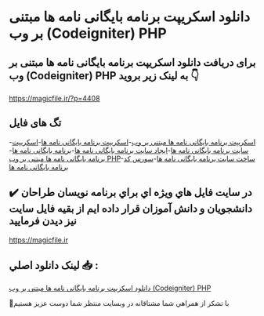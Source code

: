# دانلود اسکریپت برنامه بایگانی نامه ها مبتنی بر وب (Codeigniter) PHP

## برای دریافت دانلود اسکریپت برنامه بایگانی نامه ها مبتنی بر وب (Codeigniter) PHP به لینک زیر بروید 👇

https://magicfile.ir/?p=4408

## تگ های فایل

-[اسکریپت برنامه بایگانی نامه ها مبتنی بر وب](https://magicfile.ir/product/%d8%a7%d8%b3%da%a9%d8%b1%db%8c%d9%be%d8%aa%d8%a8%d8%b1%d9%86%d8%a7%d9%85%d9%87-%d8%a8%d8%a7%db%8c%da%af%d8%a7%d9%86%db%8c-%d9%86%d8%a7%d9%85%d9%87-%d9%87%d8%a7-%d9%85%d8%a8%d8%aa%d9%86%db%8c-%d8%a8%d8%b1-%d9%88%d8%a8-codeigniter-php/)-[اسکریپت برنامه بایگانی نامه ها](https://magicfile.ir/product/%d8%a7%d8%b3%da%a9%d8%b1%db%8c%d9%be%d8%aa%d8%a8%d8%b1%d9%86%d8%a7%d9%85%d9%87-%d8%a8%d8%a7%db%8c%da%af%d8%a7%d9%86%db%8c-%d9%86%d8%a7%d9%85%d9%87-%d9%87%d8%a7-%d9%85%d8%a8%d8%aa%d9%86%db%8c-%d8%a8%d8%b1-%d9%88%d8%a8-codeigniter-php/)-[اسکریپت سایت برنامه بایگانی نامه ها](https://magicfile.ir/product/%d8%a7%d8%b3%da%a9%d8%b1%db%8c%d9%be%d8%aa%d8%a8%d8%b1%d9%86%d8%a7%d9%85%d9%87-%d8%a8%d8%a7%db%8c%da%af%d8%a7%d9%86%db%8c-%d9%86%d8%a7%d9%85%d9%87-%d9%87%d8%a7-%d9%85%d8%a8%d8%aa%d9%86%db%8c-%d8%a8%d8%b1-%d9%88%d8%a8-codeigniter-php/)-[ایجاد سایت برنامه بایگانی نامه ها](https://magicfile.ir/product/%d8%a7%d8%b3%da%a9%d8%b1%db%8c%d9%be%d8%aa%d8%a8%d8%b1%d9%86%d8%a7%d9%85%d9%87-%d8%a8%d8%a7%db%8c%da%af%d8%a7%d9%86%db%8c-%d9%86%d8%a7%d9%85%d9%87-%d9%87%d8%a7-%d9%85%d8%a8%d8%aa%d9%86%db%8c-%d8%a8%d8%b1-%d9%88%d8%a8-codeigniter-php/)-[برنامه بایگانی نامه ها](https://magicfile.ir/product/%d8%a7%d8%b3%da%a9%d8%b1%db%8c%d9%be%d8%aa%d8%a8%d8%b1%d9%86%d8%a7%d9%85%d9%87-%d8%a8%d8%a7%db%8c%da%af%d8%a7%d9%86%db%8c-%d9%86%d8%a7%d9%85%d9%87-%d9%87%d8%a7-%d9%85%d8%a8%d8%aa%d9%86%db%8c-%d8%a8%d8%b1-%d9%88%d8%a8-codeigniter-php/)-[برنامه بایگانی نامه ها مبتنی بر وب PHP](https://magicfile.ir/product/%d8%a7%d8%b3%da%a9%d8%b1%db%8c%d9%be%d8%aa%d8%a8%d8%b1%d9%86%d8%a7%d9%85%d9%87-%d8%a8%d8%a7%db%8c%da%af%d8%a7%d9%86%db%8c-%d9%86%d8%a7%d9%85%d9%87-%d9%87%d8%a7-%d9%85%d8%a8%d8%aa%d9%86%db%8c-%d8%a8%d8%b1-%d9%88%d8%a8-codeigniter-php/)-[ساخت سایت برنامه بایگانی نامه ها](https://magicfile.ir/product/%d8%a7%d8%b3%da%a9%d8%b1%db%8c%d9%be%d8%aa%d8%a8%d8%b1%d9%86%d8%a7%d9%85%d9%87-%d8%a8%d8%a7%db%8c%da%af%d8%a7%d9%86%db%8c-%d9%86%d8%a7%d9%85%d9%87-%d9%87%d8%a7-%d9%85%d8%a8%d8%aa%d9%86%db%8c-%d8%a8%d8%b1-%d9%88%d8%a8-codeigniter-php/)-[سورس کد برنامه بایگانی نامه ها](https://magicfile.ir/product/%d8%a7%d8%b3%da%a9%d8%b1%db%8c%d9%be%d8%aa%d8%a8%d8%b1%d9%86%d8%a7%d9%85%d9%87-%d8%a8%d8%a7%db%8c%da%af%d8%a7%d9%86%db%8c-%d9%86%d8%a7%d9%85%d9%87-%d9%87%d8%a7-%d9%85%d8%a8%d8%aa%d9%86%db%8c-%d8%a8%d8%b1-%d9%88%d8%a8-codeigniter-php/)

## ✔️ در سايت فايل هاي ويژه اي براي برنامه نويسان طراحان دانشجويان و دانش آموزان قرار داده ايم از بقيه فايل سايت نيز ديدن فرماييد

https://magicfile.ir


## لينک دانلود اصلي 📥 :

[دانلود اسکریپت برنامه بایگانی نامه ها مبتنی بر وب (Codeigniter) PHP](https://magicfile.ir/product/%d8%a7%d8%b3%da%a9%d8%b1%db%8c%d9%be%d8%aa%d8%a8%d8%b1%d9%86%d8%a7%d9%85%d9%87-%d8%a8%d8%a7%db%8c%da%af%d8%a7%d9%86%db%8c-%d9%86%d8%a7%d9%85%d9%87-%d9%87%d8%a7-%d9%85%d8%a8%d8%aa%d9%86%db%8c-%d8%a8%d8%b1-%d9%88%d8%a8-codeigniter-php/) 


🙏با تشکر از همراهي شما مشتاقانه در وبسایت منتظر شما دوست عزیز هستیم

